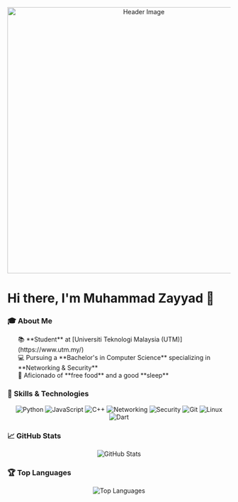 <p align="center">
  <img src="![image](https://github.com/user-attachments/assets/8b2c5ab2-3745-4353-8503-fb41161b04f1)
" alt="Header Image" width="600"/>
</p>

# Hi there, I'm Muhammad Zayyad 👋

### 🎓 About Me
<p align="center">
  <ul style="list-style: none;">
    <li>📚 **Student** at [Universiti Teknologi Malaysia (UTM)](https://www.utm.my/)</li>
    <li>💻 Pursuing a **Bachelor's in Computer Science** specializing in **Networking & Security**</li>
    <li>🍕 Aficionado of **free food** and a good **sleep**</li>
  </ul>
</p>

### 🔧 Skills & Technologies
<p align="center">
  <img src="https://img.shields.io/badge/Python-3776AB?style=flat&logo=python&logoColor=white" alt="Python"/>
  <img src="https://img.shields.io/badge/JavaScript-F7DF1E?style=flat&logo=javascript&logoColor=black" alt="JavaScript"/>
  <img src="https://img.shields.io/badge/C++-00599C?style=flat&logo=c%2B%2B&logoColor=white" alt="C++"/>
  <img src="https://img.shields.io/badge/Networking-FF5733?style=flat&logo=networking&logoColor=white" alt="Networking"/>
  <img src="https://img.shields.io/badge/Security-1F8A70?style=flat&logo=security&logoColor=white" alt="Security"/>
  <img src="https://img.shields.io/badge/Git-F05032?style=flat&logo=git&logoColor=white" alt="Git"/>
  <img src="https://img.shields.io/badge/Linux-FCC624?style=flat&logo=linux&logoColor=black" alt="Linux"/>
  <img src="https://img.shields.io/badge/Dart-0175C2?style=flat&logo=dart&logoColor=white" alt="Dart"/>
</p>

### 📈 GitHub Stats
<p align="center">
  <img src="https://github-readme-stats.vercel.app/api?username=Tez0ice&show_icons=true&theme=radical" alt="GitHub Stats"/>
</p>

### 🏆 Top Languages
<p align="center">
  <img src="https://github-readme-stats.vercel.app/api/top-langs/?username=Tez0ice&layout=compact&theme=radical" alt="Top Languages"/>
</p>

